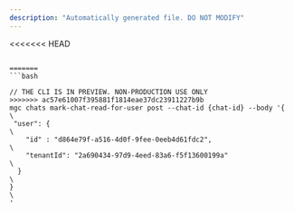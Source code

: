```yaml
---
description: "Automatically generated file. DO NOT MODIFY"
---
```


<<<<<<< HEAD
```cli

=======
```bash

// THE CLI IS IN PREVIEW. NON-PRODUCTION USE ONLY
>>>>>>> ac57e61007f395881f1814eae37dc23911227b9b
mgc chats mark-chat-read-for-user post --chat-id {chat-id} --body '{\
 "user": {\
    "id" : "d864e79f-a516-4d0f-9fee-0eeb4d61fdc2",\
    "tenantId": "2a690434-97d9-4eed-83a6-f5f13600199a"\
  }\
}\
'

```